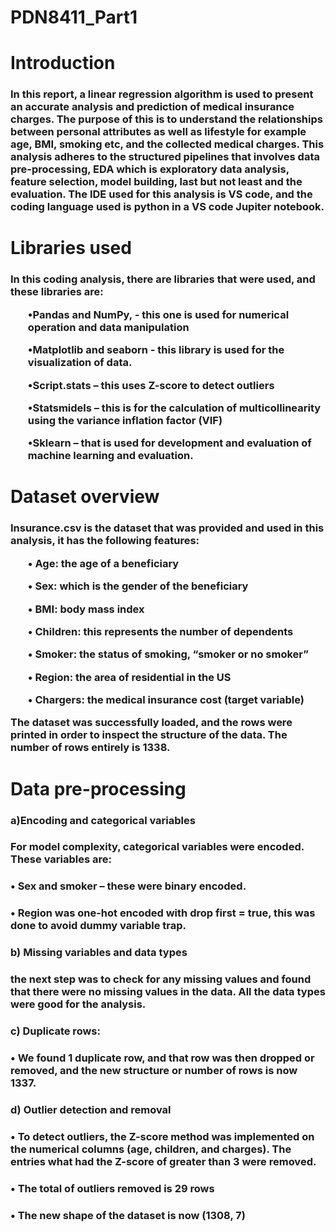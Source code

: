 # PDN8411_Part1
<h1>Introduction</h1>

<p><h3> In this report, a linear regression algorithm is used to present an accurate analysis and prediction of medical insurance charges.  The purpose of this is to understand the relationships between personal attributes as well as lifestyle for example age, BMI, smoking etc, and the collected medical charges.  This analysis adheres to the structured pipelines that involves data pre-processing, EDA which is exploratory data analysis, feature selection, model building, last but not least and the evaluation. The IDE used for this analysis is VS code, and the coding language used is python in a VS code Jupiter notebook.   </h3></p>

<h1>Libraries used</h1>

<p><h3>In this coding analysis, there are libraries that were used, and these libraries are:
<ol>•Pandas and NumPy, - this one is used for numerical operation and data manipulation </ol>
<ol>•Matplotlib and seaborn - this library is used for the visualization of data. </ol>
<ol>•Script.stats – this uses Z-score to detect outliers </ol>
<ol>•Statsmidels – this is for the calculation of multicollinearity using the variance inflation factor (VIF)</ol>
<ol>•Sklearn – that is used for development and evaluation of machine learning and evaluation. </ol>  </h3></p>

<h1>Dataset overview </h1>  

<p><h3>Insurance.csv is the dataset that was provided and used in this analysis, it has the following features:
<ol>•	Age: the age of a beneficiary </ol>
<ol>•	Sex: which is the gender of the beneficiary </ol>
<ol>•	BMI: body mass index </ol>
<ol>•	Children: this represents the number of dependents </ol>
<ol>•	Smoker: the status of smoking, “smoker or no smoker”</ol>
<ol>•	Region: the area of residential in the US</ol>
<ol>•	Chargers: the medical insurance cost (target variable)</ol>
The dataset was successfully loaded, and the rows were printed in order to inspect the structure of the data. The number of rows entirely is 1338. 
</h3></p>

<h1>Data pre-processing </h1>  
<h3>a)Encoding and categorical variables </h3>
<h3>For model complexity, categorical variables were encoded. These variables are:</h3>
<h3>•	Sex and smoker – these were binary encoded.</h3>
<h3>•	Region was one-hot encoded with drop first = true, this was done to avoid dummy variable trap. </h3>

<h3>b)	Missing variables and data types </h3>
<h3>the next step was to check for any missing values and found that there were no missing values in the data. All the data types were good for the analysis. </h3>
<h3>c)	Duplicate rows:</h3>
<h3>•	We found 1 duplicate row, and that row was then dropped or removed, and the new structure or number of rows is now 1337. </h3>
<h3>d)	Outlier detection and removal </h3>
<h3>•	To detect outliers, the Z-score method was implemented on the numerical columns (age, children, and charges). The entries what had the Z-score of greater than 3 were removed. </h3>
<h3>•	The total of outliers removed is 29 rows</h3>
<h3>•	The new shape of the dataset is now (1308, 7)
</h3>

